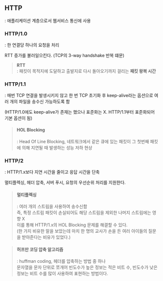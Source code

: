
## HTTP
: 애플리케이션 계층으로서 웹서비스 통신에 사용

### HTTP/1.0
: 한 연결당 하나의 요청을 처리

RTT 증가를 불러일으킨다. (TCP의 3-way handshake 반복 떄문)

> **RTT**  
> : 패킷이 목적지에 도달하고 출발지로 다시 돌아오기까지 걸리는 **패킷 왕복 시간**

### HTTP/1.1
: 매번 TCP 연결을 발생시키지 않고 한 번 TCP 초기화 후 keep-alive라는 옵션으로 여러 개의 파일을 송수신 가능하도록 함

(HTTP/1.0에도 keep-alive가 존재는 했으나 표준화는 X. HTTP/1.1부터 표준화되어 기본 옵션이 됨)

> #### HOL Blocking
> : Head Of Line Blocking, 네트워크에서 같은 큐에 있는 패킷이 그 첫번째 패킷에 의해 지연될 때 발생하는 성능 저하 현상

### HTTP/2
: HTTP/1.x보다 지연 시간을 줄이고 응답 시간을 단축

멀티플렉싱, 헤더 압축, 서버 푸시, 요청의 우선순위 처리를 지원한다.

> #### 멀티플렉싱
> : 여러 개의 스트림을 사용하여 송수신함  
> 즉, 특정 스트림 패킷이 손실되어도 해당 스트림을 제외한 나머지 스트림에는 영향 X   
> 이를 통해 HTTP/1.x의 HOL Blocking 문제를 해결할 수 있다.  
> (한 가지 비유한 말을 보았는데 마치 한 명의 교사가 손을 든 여러 아이들의 질문을 받아준다는 비유가 있었다.)

> #### 허프만 코딩 압축 알고리즘
> : huffman coding, 헤더를 압축하는 방법 중 하나  
> 문자열을 문자 단위로 쪼개어 빈도수가 높은 정보는 적은 비트 수, 빈도수가 낮은 정보는 비트 수를 많이 사용하여 표현하는 방법이다.
